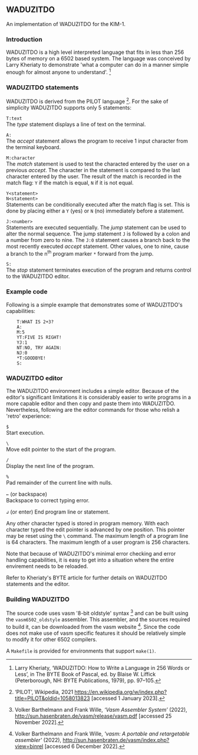 ## WADUZITDO
An implementation of WADUZITDO for the KIM-1.

### Introduction
WADUZITDO is a high level interpreted language that fits in less than 256 bytes of memory on a 6502 based system. The language was conceived by Larry Kheriaty to demonstrate 'what a computer can do in a manner simple enough for almost anyone to understand'. [^1]

### WADUZITDO statements
WADUZITDO is derived from the PILOT language [^2]. For the sake of simplicity WADUZITDO supports only 5 statements: 

`T:text`  
   The _type_ statement displays a line of text on the terminal.

`A:`  
   The _accept_ statement allows the program to receive 1 input character from the terminal keyboard.
   
`M:character`  
   The _match_ statement is used to test the characted entered by the user on a previous _accept_. The character in the statement is compared to the last character entered by the user. The result of the match is recorded in the match flag: `Y` if the match is equal, `N` if it is not equal.

`Y<statement>`  
`N<statement>`  
   Statements can be conditionally executed after the match flag is set. This is done by placing either a `Y` (yes) or `N` (no) immediately before a statement.

`J:<number>`  
   Statements are executed sequentially. The _jump_ statement can be used to alter the normal sequence. The jump statement `J` is followed by a colon and a number from zero to nine. The `J:0` statement causes a branch back to the most recently executed _accept_ statement. Other values, one to nine, cause a branch to the n<sup>th</sup> program marker `*` forward from the jump.
   
`S:`  
   The _stop_ statement terminates execution of the program and returns control to the WADUZITDO editor.

### Example code

Following is a simple example that demonstrates some of WADUZITDO's capabilities:

```
    T:WHAT IS 2+3?
    A:
    M:5
    YT:FIVE IS RIGHT!
    YJ:1
    NT:NO, TRY AGAIN:  
    NJ:0
    *T:GOODBYE!
    S:
```
   
### WADUZITDO editor
The WADUZITDO environment includes a simple editor. Because of the editor's significant limitations it is considerably easier to write programs in a more capable editor and then copy and paste them into WADUZITDO. Nevertheless, following are the editor commands for those who relish a 'retro' experience:

`$`  
   Start execution.

`\`  
   Move edit pointer to the start of the program.

`/`  
   Display the next line of the program.

`%`  
   Pad remainder of the current line with nulls.

`←` (or backspace)  
   Backspace to correct typing error.

`↲` (or enter)
   End program line or statement.

Any other character typed is stored in program memory. With each character typed the edit pointer is advanced by one position. This pointer may be reset using the `\` command. The maximum length of a program line is 64 characters. The maximum length of a user program is 256 characters.

Note that because of WADUZITDO's minimal error checking and error handling capabilities, it is easy to get into a situation where the entire envirement needs to be reloaded.

Refer to Kheriaty's BYTE article for further details on WADUZITDO statements and the editor.

### Building WADUZITDO
The source code uses vasm '8-bit oldstyle' syntax [^3] and can be built using the `vasm6502_oldstyle` assembler. This assembler, and the sources required to build it, can be downloaded from the vasm website [^4]. Since the code does not make use of vasm specific features it should be relatively simple to modify it for other 6502 compilers. 

A `Makefile` is provided for environments that support `make(1)`.

[^1]: Larry Kheriaty, ‘WADUZITDO: How to Write a Language in 256 Words or Less’, in The BYTE Book of Pascal, ed. by Blaise W. Liffick (Peterborough, NH: BYTE Publications, 1979), pp. 97–105.

[^2]: ‘PILOT’, Wikipedia, 2021 <https://en.wikipedia.org/w/index.php?title=PILOT&oldid=1058013823> [accessed 1 January 2023].

[^3]: Volker Barthelmann and Frank Wille, _‘Vasm Assembler System’_ (2022), <http://sun.hasenbraten.de/vasm/release/vasm.pdf> [accessed 25 November 2022].

[^4]: Volker Barthelmann and Frank Wille, _'vasm: A portable and retargetable assembler'_ (2022), <http://sun.hasenbraten.de/vasm/index.php?view=binrel> [accessed 6 December 2022].
